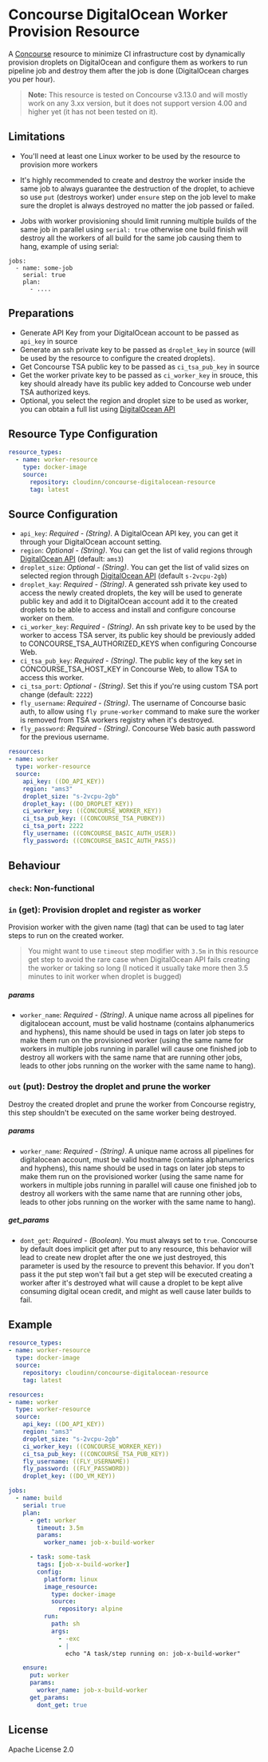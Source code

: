 Concourse DigitalOcean Worker Provision Resource
======================

A [Concourse](http://concourse.ci/) resource to minimize CI infrastructure cost by dynamically provision droplets on DigitalOcean and configure them as workers to run pipeline job and destroy them after the job is done (DigitalOcean charges you per hour).

> **Note:** This resource is tested on Concourse v3.13.0 and will mostly work on any 3.xx version, but it does not support version 4.00 and higher yet (it has not been tested on it).

## Limitations

- You'll need at least one Linux worker to be used by the resource to provision more workers

- It's highly recommended to create and destroy the worker inside the same job to always guarantee the destruction of the droplet, to achieve so use `put` (destroys worker) under `ensure` step on the job level to make sure the droplet is always destroyed no matter the job passed or failed.

- Jobs with worker provisioning should limit running multiple builds of the same job in parallel using `serial: true` otherwise one build finish will destroy all the workers of all build for the same job causing them to hang, example of using serial:

```
jobs:
  - name: some-job
    serial: true
    plan:
      - ....
```

## Preparations

- Generate API Key from your DigitalOcean account to be passed as `api_key` in source
- Generate an ssh private key to be passed as `droplet_key` in source (will be used by the resource to configure the created droplets).
- Get Concourse TSA public key to be passed as `ci_tsa_pub_key` in source
- Get the worker private key to be passed as `ci_worker_key` in srouce, this key should already have its public key added to Concourse web under TSA authorized keys.
- Optional, you select the region and droplet size to be used as worker, you can obtain a full list using [DigitalOcean API](https://developers.digitalocean.com/documentation/v2/)

## Resource Type Configuration

```yaml
resource_types:
  - name: worker-resource
    type: docker-image
    source:
      repository: cloudinn/concourse-digitalocean-resource
      tag: latest
```

## Source Configuration

* `api_key`: _Required - (String)_. A DigitalOcean API key, you can get it through your DigitalOcean account setting.
* `region`: _Optional - (String)_. You can get the list of valid regions through [DigitalOcean API](https://developers.digitalocean.com/documentation/v2/) (default: `ams3`)
* `droplet_size`: _Optional - (String)_. You can get the list of valid sizes on selected region through [DigitalOcean API](https://developers.digitalocean.com/documentation/v2/) (default `s-2vcpu-2gb`)
* `droplet_kay`: _Required - (String)_. A generated ssh private key used to access the newly created droplets, the key will be used to generate public key and add it to DigitalOcean account add it to the created droplets to be able to access and install and configure concourse worker on them.
* `ci_worker_key`: _Required - (String)_. An ssh private key to be used by the worker to access TSA server, its public key should be previously added to CONCOURSE_TSA_AUTHORIZED_KEYS when configuring Concourse Web.
* `ci_tsa_pub_key`: _Required - (String)_. The public key of the key set in CONCOURSE_TSA_HOST_KEY in Concourse Web, to allow TSA to access this worker.
* `ci_tsa_port`: _Optional - (String)_. Set this if you're using custom TSA port change (default: `2222`)
* `fly_username`: _Required - (String)_. The username of Concourse basic auth, to allow using `fly prune-worker` command to make sure the worker is removed from TSA workers registry when it's destroyed.
* `fly_password`: _Required - (String)_. Concourse Web basic auth password for the previous username.


```yaml
resources:
- name: worker
  type: worker-resource
  source:
    api_key: ((DO_API_KEY))
    region: "ams3"
    droplet_size: "s-2vcpu-2gb"
    droplet_kay: ((DO_DROPLET_KEY))
    ci_worker_key: ((CONCOURSE_WORKER_KEY))
    ci_tsa_pub_key: ((CONCOURSE_TSA_PUBKEY))
    ci_tsa_port: 2222
    fly_username: ((CONCOURSE_BASIC_AUTH_USER))
    fly_password: ((CONCOURSE_BASIC_AUTH_PASS))
```

## Behaviour

### `check`: Non-functional

### `in` (get): Provision droplet and register as worker

Provision worker with the given name (tag) that can be used to tag later steps to run on the created worker.

> You might want to use `timeout` step modifier with `3.5m` in this resource get step to avoid the rare case when DigitalOcean API fails creating the worker or taking so long (I noticed it usually take more then 3.5 minutes to init worker when droplet is bugged)

##### params

* `worker_name`: _Required - (String)_. A unique name across all pipelines for digitalocean account, must be valid hostname (contains alphanumerics and hyphens), this name should be used in tags on later job steps to make them run on the provisioned worker (using the same name for workers in multiple jobs running in parallel will cause one finished job to destroy all workers with the same name that are running other jobs, leads to other jobs running on the worker with the same name to hang).

### `out` (put): Destroy the droplet and prune the worker

Destroy the created droplet and prune the worker from Concourse registry, this step shouldn't be executed on the same worker being destroyed.

##### params

* `worker_name`: _Required - (String)_. A unique name across all pipelines for digitalocean account, must be valid hostname (contains alphanumerics and hyphens), this name should be used in tags on later job steps to make them run on the provisioned worker (using the same name for workers in multiple jobs running in parallel will cause one finished job to destroy all workers with the same name that are running other jobs, leads to other jobs running on the worker with the same name to hang).

##### get_params

* `dont_get`:  _Required - (Boolean)_. You must always set to `true`. Concourse by default does implicit get after put to any resource, this behavior will lead to create new droplet after the one we just destroyed, this parameter is used by the resource to prevent this behavior. If you don't pass it the put step won't fail but a get step will be executed creating a worker after it's destroyed what will cause a droplet to be kept alive consuming digital ocean credit, and might as well cause later builds to fail.


## Example

```yaml
resource_types:
- name: worker-resource
  type: docker-image
  source:
    repository: cloudinn/concourse-digitalocean-resource
    tag: latest

resources:
- name: worker
  type: worker-resource
  source:
    api_key: ((DO_API_KEY))
    region: "ams3"
    droplet_size: "s-2vcpu-2gb"
    ci_worker_key: ((CONCOURSE_WORKER_KEY))
    ci_tsa_pub_key: ((CONCOURSE_TSA_PUB_KEY))
    fly_username: ((FLY_USERNAME))
    fly_password: ((FLY_PASSWORD))
    droplet_key: ((DO_VM_KEY))

jobs:
  - name: build
    serial: true
    plan:
      - get: worker
        timeout: 3.5m
        params:
          worker_name: job-x-build-worker

      - task: some-task
        tags: [job-x-build-worker]
        config:
          platform: linux
          image_resource:
            type: docker-image
            source:
              repository: alpine
          run:
            path: sh
            args:
              - -exc
              - |
                echo "A task/step running on: job-x-build-worker"

    ensure:
      put: worker
      params:
        worker_name: job-x-build-worker
      get_params:
        dont_get: true
```

## License

Apache License 2.0
